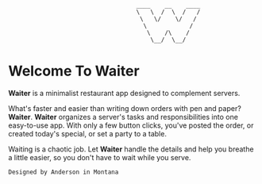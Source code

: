 
```
                                    ____    __    ____ 
                                    \   \  /  \  /   / 
                                     \   \/    \/   /  
                                      \            /   
                                       \    /\    /    
                                        \__/  \__/     
```


# Welcome To Waiter

**Waiter** is a minimalist restaurant app designed to complement servers.

What's faster and easier than writing down orders with pen and paper? **Waiter**. **Waiter** organizes 
a server's tasks and responsibilities into one easy-to-use app. With only a few button clicks, 
you've posted the order, or created today's special, or set a party to a table.

Waiting is a chaotic job. Let **Waiter** handle the details and help you breathe a little easier, 
so you don't have to wait while you serve.


















```
Designed by Anderson in Montana
```

